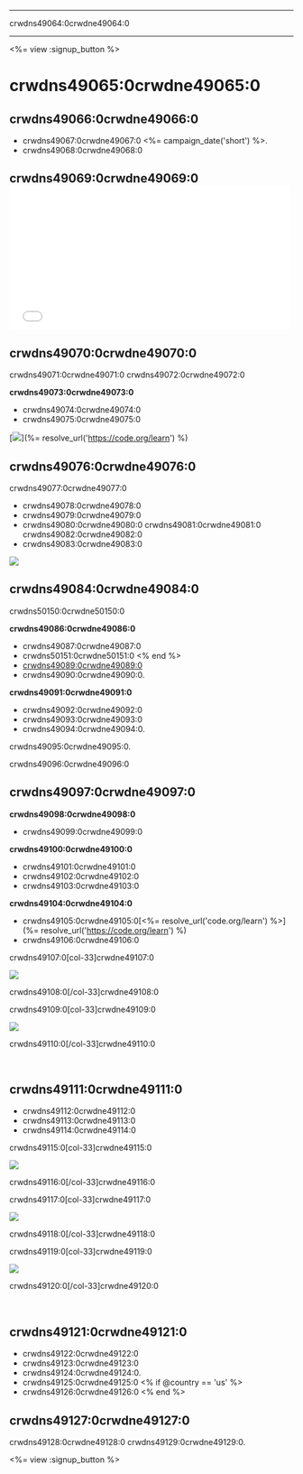 * * *

crwdns49064:0crwdne49064:0

* * *

<%= view :signup_button %>

# crwdns49065:0crwdne49065:0

## crwdns49066:0crwdne49066:0

  * crwdns49067:0crwdne49067:0 <%= campaign_date('short') %>.
  * crwdns49068:0crwdne49068:0

## crwdns49069:0crwdne49069:0 <iframe width="500" height="255" src="//www.youtube.com/embed/SrnvvWDm73k" frameborder="0" allowfullscreen></iframe>
## crwdns49070:0crwdne49070:0

crwdns49071:0crwdne49071:0 crwdns49072:0crwdne49072:0

**crwdns49073:0crwdne49073:0**

  * crwdns49074:0crwdne49074:0
  * crwdns49075:0crwdne49075:0

[![](/images/fit-700/tutorials.png)](%= resolve_url('https://code.org/learn') %)

## crwdns49076:0crwdne49076:0

crwdns49077:0crwdne49077:0

  * crwdns49078:0crwdne49078:0
  * crwdns49079:0crwdne49079:0
  * crwdns49080:0crwdne49080:0 crwdns49081:0crwdne49081:0 crwdns49082:0crwdne49082:0
  * crwdns49083:0crwdne49083:0

![](/images/fit-350/group_ipad.jpg)

## crwdns49084:0crwdne49084:0

crwdns50150:0crwdne50150:0

**crwdns49086:0crwdne49086:0**

  * crwdns49087:0crwdne49087:0
  * crwdns50151:0crwdne50151:0 <% end %>
  * [crwdns49089:0crwdne49089:0](https://www.youtube.com/watch?v=6XvmhE1J9PY)
  * crwdns49090:0crwdne49090:0.

**crwdns49091:0crwdne49091:0**

  * crwdns49092:0crwdne49092:0
  * crwdns49093:0crwdne49093:0
  * crwdns49094:0crwdne49094:0.

crwdns49095:0crwdne49095:0.

crwdns49096:0crwdne49096:0

## crwdns49097:0crwdne49097:0

**crwdns49098:0crwdne49098:0**

  * crwdns49099:0crwdne49099:0

**crwdns49100:0crwdne49100:0**

  * crwdns49101:0crwdne49101:0
  * crwdns49102:0crwdne49102:0
  * crwdns49103:0crwdne49103:0

**crwdns49104:0crwdne49104:0**

  * crwdns49105:0crwdne49105:0[<%= resolve_url('code.org/learn') %>](%= resolve_url('https://code.org/learn') %)
  * crwdns49106:0crwdne49106:0

crwdns49107:0[col-33]crwdne49107:0

![](/images/fit-250/highschoolgirls.jpeg)

crwdns49108:0[/col-33]crwdne49108:0

crwdns49109:0[col-33]crwdne49109:0

![](/images/fit-300/group_ar.jpg)

crwdns49110:0[/col-33]crwdne49110:0

<p style="clear:both">
  &nbsp;
</p>

## crwdns49111:0crwdne49111:0

  * crwdns49112:0crwdne49112:0
  * crwdns49113:0crwdne49113:0
  * crwdns49114:0crwdne49114:0

crwdns49115:0[col-33]crwdne49115:0

![](/images/fit-250/celebrate2.jpeg)

crwdns49116:0[/col-33]crwdne49116:0

crwdns49117:0[col-33]crwdne49117:0

![](/images/fit-260/highlight-certificates.jpg)

crwdns49118:0[/col-33]crwdne49118:0

crwdns49119:0[col-33]crwdne49119:0

![](/images/fit-300/boy-certificate.jpg)

crwdns49120:0[/col-33]crwdne49120:0

<p style="clear:both">
  &nbsp;
</p>

## crwdns49121:0crwdne49121:0

  * crwdns49122:0crwdne49122:0
  * crwdns49123:0crwdne49123:0 
  * crwdns49124:0crwdne49124:0.
  * crwdns49125:0crwdne49125:0 <% if @country == 'us' %>
  * crwdns49126:0crwdne49126:0 <% end %>

## crwdns49127:0crwdne49127:0

crwdns49128:0crwdne49128:0 crwdns49129:0crwdne49129:0.

<%= view :signup_button %>